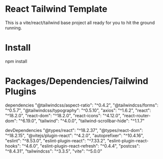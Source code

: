 # React Tailwind Template

This is a vite/react/tailwind base project all ready for you to hit the ground running.

# Install
 
npm install

# Packages/Dependencies/Tailwind Plugins

dependencies
  "@tailwindcss/aspect-ratio": "^0.4.2",
  "@tailwindcss/forms": "^0.5.7",
  "@tailwindcss/typography": "^0.5.10",
  "axios": "^1.6.2",
  "react": "^18.2.0",
  "react-dom": "^18.2.0",
  "react-icons": "^4.12.0",
  "react-router-dom": "^6.19.0",
  "tailwind": "^4.0.0",
  "tailwind-scrollbar-hide": "^1.1.7"

devDependencies
  "@types/react": "^18.2.37",
  "@types/react-dom": "^18.2.15",
  "@vitejs/plugin-react": "^4.2.0",
  "autoprefixer": "^10.4.16",
  "eslint": "^8.53.0",
  "eslint-plugin-react": "^7.33.2",
  "eslint-plugin-react-hooks": "^4.6.0",
  "eslint-plugin-react-refresh": "^0.4.4",
  "postcss": "^8.4.31",
  "tailwindcss": "^3.3.5",
  "vite": "^5.0.0"




